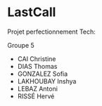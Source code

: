 # LastCall
Projet perfectionnement Tech:

Groupe 5

* CAI Christine
* DIAS Thomas
* GONZALEZ Sofia
* LAKHOUBAY Inshya
* LEBAZ Antoni
* RISSÉ Hervé
